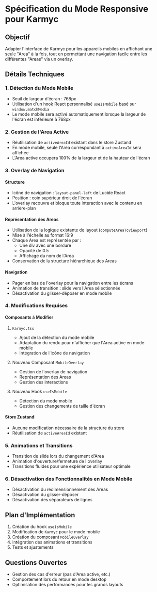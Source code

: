 # Spécification du Mode Responsive pour Karmyc

## Objectif
Adapter l'interface de Karmyc pour les appareils mobiles en affichant une seule "Area" à la fois, tout en permettant une navigation facile entre les différentes "Areas" via un overlay.

## Détails Techniques

### 1. Détection du Mode Mobile
- Seuil de largeur d'écran : 768px
- Utilisation d'un hook React personnalisé `useIsMobile` basé sur `window.matchMedia`
- Le mode mobile sera activé automatiquement lorsque la largeur de l'écran est inférieure à 768px

### 2. Gestion de l'Area Active
- Réutilisation de `activeAreaId` existant dans le store Zustand
- En mode mobile, seule l'Area correspondant à `activeAreaId` sera affichée
- L'Area active occupera 100% de la largeur et de la hauteur de l'écran

### 3. Overlay de Navigation
#### Structure
- Icône de navigation : `layout-panel-left` de Lucide React
- Position : coin supérieur droit de l'écran
- L'overlay recouvre et bloque toute interaction avec le contenu en arrière-plan

#### Représentation des Areas
- Utilisation de la logique existante de layout (`computeAreaToViewport`)
- Mise à l'échelle au format 16:9
- Chaque Area est représentée par :
  - Une div avec une bordure
  - Opacité de 0.5
  - Affichage du nom de l'Area
- Conservation de la structure hiérarchique des Areas

#### Navigation
- Pager en bas de l'overlay pour la navigation entre les écrans
- Animation de transition : slide vers l'Area sélectionnée
- Désactivation du glisser-déposer en mode mobile

### 4. Modifications Requises

#### Composants à Modifier
1. `Karmyc.tsx`
   - Ajout de la détection du mode mobile
   - Adaptation du rendu pour n'afficher que l'Area active en mode mobile
   - Intégration de l'icône de navigation

2. Nouveau Composant `MobileOverlay`
   - Gestion de l'overlay de navigation
   - Représentation des Areas
   - Gestion des interactions

3. Nouveau Hook `useIsMobile`
   - Détection du mode mobile
   - Gestion des changements de taille d'écran

#### Store Zustand
- Aucune modification nécessaire de la structure du store
- Réutilisation de `activeAreaId` existant

### 5. Animations et Transitions
- Transition de slide lors du changement d'Area
- Animation d'ouverture/fermeture de l'overlay
- Transitions fluides pour une expérience utilisateur optimale

### 6. Désactivation des Fonctionnalités en Mode Mobile
- Désactivation du redimensionnement des Areas
- Désactivation du glisser-déposer
- Désactivation des séparateurs de lignes

## Plan d'Implémentation

1. Création du hook `useIsMobile`
2. Modification de `Karmyc` pour le mode mobile
3. Création du composant `MobileOverlay`
4. Intégration des animations et transitions
5. Tests et ajustements

## Questions Ouvertes
- Gestion des cas d'erreur (pas d'Area active, etc.)
- Comportement lors du retour en mode desktop
- Optimisation des performances pour les grands layouts 
